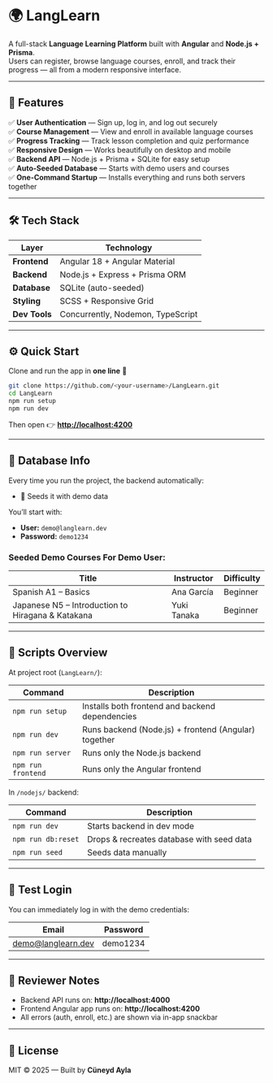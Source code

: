 # 🌍 LangLearn

A full-stack **Language Learning Platform** built with **Angular** and **Node.js + Prisma**.  
Users can register, browse language courses, enroll, and track their progress — all from a modern responsive interface.

---

## 🚀 Features

✅ **User Authentication** — Sign up, log in, and log out securely  
✅ **Course Management** — View and enroll in available language courses  
✅ **Progress Tracking** — Track lesson completion and quiz performance  
✅ **Responsive Design** — Works beautifully on desktop and mobile  
✅ **Backend API** — Node.js + Prisma + SQLite for easy setup  
✅ **Auto-Seeded Database** — Starts with demo users and courses  
✅ **One-Command Startup** — Installs everything and runs both servers together

---

## 🛠️ Tech Stack

| Layer         | Technology                        |
| ------------- | --------------------------------- |
| **Frontend**  | Angular 18 + Angular Material     |
| **Backend**   | Node.js + Express + Prisma ORM    |
| **Database**  | SQLite (auto-seeded)              |
| **Styling**   | SCSS + Responsive Grid            |
| **Dev Tools** | Concurrently, Nodemon, TypeScript |

---

## ⚙️ Quick Start

Clone and run the app in **one line** 🚀

```bash
git clone https://github.com/<your-username>/LangLearn.git
cd LangLearn
npm run setup
npm run dev
```

Then open 👉 **[http://localhost:4200](http://localhost:4200)**

---

## 💾 Database Info

Every time you run the project, the backend automatically:
- 🌱 Seeds it with demo data

You’ll start with:

- **User:** `demo@langlearn.dev`
- **Password:** `demo1234`

### Seeded Demo Courses For Demo User:

| Title                                             | Instructor  | Difficulty |
| ------------------------------------------------- | ----------- | ---------- |
| Spanish A1 – Basics                               | Ana García  | Beginner   |
| Japanese N5 – Introduction to Hiragana & Katakana | Yuki Tanaka | Beginner   |

---

## 🧰 Scripts Overview

At project root (`LangLearn/`):

| Command            | Description                                          |
| ------------------ | ---------------------------------------------------- |
| `npm run setup`      | Installs both frontend and backend dependencies      |
| `npm run dev`      | Runs backend (Node.js) + frontend (Angular) together |
| `npm run server`   | Runs only the Node.js backend                        |
| `npm run frontend` | Runs only the Angular frontend                       |

In `/nodejs/` backend:

| Command            | Description                                         |
| ------------------ | --------------------------------------------------- |
| `npm run dev`      | Starts backend in dev mode                          |
| `npm run db:reset` | Drops & recreates database with seed data           |
| `npm run seed`     | Seeds data manually                                 |

---

## 🧪 Test Login

You can immediately log in with the demo credentials:

| Email            | Password |
| ---------------- | -------- |
| demo@langlearn.dev | demo1234 |

---

## 🧠 Reviewer Notes

- Backend API runs on: **http://localhost:4000**
- Frontend Angular app runs on: **http://localhost:4200**
- All errors (auth, enroll, etc.) are shown via in-app snackbar

---

## 🧾 License

MIT © 2025 — Built by **Cüneyd Ayla**

